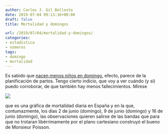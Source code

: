 ```yaml
---
author: Carlos J. Gil Bellosta
date: 2019-07-04 09:13:16+00:00
draft: false
title: Mortalidad y domingos

url: /2019/07/04/mortalidad-y-domingos/
categories:
- estadística
- números
tags:
- domingo
- mortalidad
---
```


Es sabido que [nacen menos niños en domingo](https://pubag.nal.usda.gov/catalog/3054578), efecto, parece de la planificación de partos. Tengo cierto indicio, que voy a ver cuándo (y si) puedo corroborar, de que también hay menos fallecimientos. Mírese

![](/wp-uploads/2019/07/mortalidad_calor.png#center)

que es una gráfica de mortalidad diaria en España y en la que, contumazmente, los días 2 de junio (domingo), 9 de junio (domingo) y 16 de junio (domingo), las observaciones quieren salirse de las bandas que para que no trotaran libérrimamente por el plano cartesiano construyó el bueno de Monsieur Poisson.